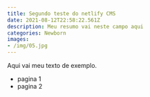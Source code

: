 ```yaml
---
title: Segundo teste do netlify CMS
date: 2021-08-12T22:58:22.561Z
description: Meu resumo vai neste campo aqui
categories: Newborn
images: 
- /img/05.jpg
---
```

Aqui vai meu texto de exemplo.

* pagina 1
* pagina 2
